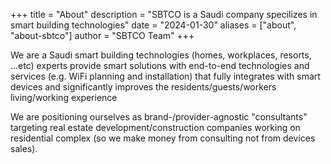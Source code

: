 +++
title = "About"
description = "SBTCO is a Saudi company specilizes in smart building technologies"
date = "2024-01-30"
aliases = ["about", "about-sbtco"]
author = "SBTCO Team"
+++

We are a Saudi smart building technologies (homes, workplaces, resorts, ...etc) experts provide smart solutions with end-to-end technologies and services (e.g. WiFi planning and installation) that fully integrates with smart devices and significantly improves the residents/guests/workers living/working experience

We are positioning ourselves as brand-/provider-agnostic "consultants" targeting real estate development/construction companies working on residential complex (so we make money from consulting not from devices sales).

